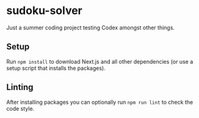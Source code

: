 # sudoku-solver
Just a summer coding project testing Codex amongst other things.

## Setup

Run `npm install` to download Next.js and all other dependencies (or use a setup
script that installs the packages).

## Linting

After installing packages you can optionally run `npm run lint` to check the
code style.
